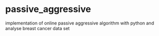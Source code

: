 # passive_aggressive
implementation of online passive aggressive algorithm with python and analyse breast cancer data set
